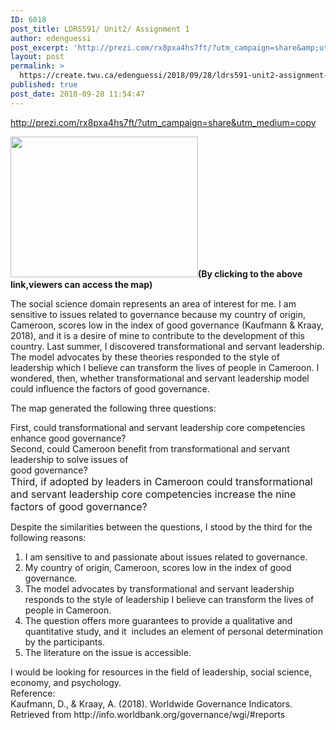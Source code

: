 ```yaml
---
ID: 6018
post_title: LDRS591/ Unit2/ Assignment 1
author: edenguessi
post_excerpt: 'http://prezi.com/rx8pxa4hs7ft/?utm_campaign=share&amp;utm_medium=copy (By clicking to the above link,viewers can access the map) The social science domain represents an area of interest for me. I am sensitive to issues related to governance because my country of origin, Cameroon, scores low in the index of good governance (Kaufmann &amp; Kraay, 2018), and it is a desire of mine to contribute to the development<br><br><a href="https://create.twu.ca/edenguessi/2018/09/28/ldrs591-unit2-assignment-1/">Read more</a>'
layout: post
permalink: >
  https://create.twu.ca/edenguessi/2018/09/28/ldrs591-unit2-assignment-1/
published: true
post_date: 2018-09-28 11:54:47
---
```

<p><a href="http://prezi.com/rx8pxa4hs7ft/?utm_campaign=share&amp;utm_medium=copy">http://prezi.com/rx8pxa4hs7ft/?utm_campaign=share&amp;utm_medium=copy</a></p>
<p><img class="alignnone size-medium wp-image-322 alignleft" src="http://create.twu.ca/edenguessi/files/2018/09/42534668_705493416488117_325920028434104320_n-300x225.jpg" alt="" width="300" height="225" srcset="https://create.twu.ca/edenguessi/files/2018/09/42534668_705493416488117_325920028434104320_n-300x225.jpg 300w, https://create.twu.ca/edenguessi/files/2018/09/42534668_705493416488117_325920028434104320_n-768x576.jpg 768w, https://create.twu.ca/edenguessi/files/2018/09/42534668_705493416488117_325920028434104320_n-1024x768.jpg 1024w, https://create.twu.ca/edenguessi/files/2018/09/42534668_705493416488117_325920028434104320_n-400x300.jpg 400w, https://create.twu.ca/edenguessi/files/2018/09/42534668_705493416488117_325920028434104320_n-800x600.jpg 800w, https://create.twu.ca/edenguessi/files/2018/09/42534668_705493416488117_325920028434104320_n-240x180.jpg 240w" sizes="(max-width: 300px) 100vw, 300px" /><strong>(By clicking to the above link,viewers can access the map)</strong></p>
<p>The social science domain represents an area of interest for me. I am sensitive to issues related to governance because my country of origin, Cameroon, scores low in the index of good governance (Kaufmann &amp; Kraay, 2018), and it is a desire of mine to contribute to the development of this country. Last summer, I discovered transformational and servant leadership. The model advocates by these theories responded to the style of leadership which I believe can transform the lives of people in Cameroon. I wondered, then, whether transformational and servant leadership model could influence the factors of good governance.</p>
<p>The map generated the following three questions:</p>
<div>First, could transformational and servant leadership core competencies enhance good governance?</div>
<div></div>
<div>Second, could Cameroon benefit from transformational and servant leadership to solve issues of</div>
<div>good governance?</div>
<div></div>
<div><span style="font-size: 1rem">Third, if adopted by leaders in Cameroon could transformational and servant leadership core competencies increase the nine factors of good governance?</span></div>
<div></div>
<p>Despite the similarities between the questions, I stood by the third for the following reasons:</p>
<ol>
<li>I am sensitive to and passionate about issues related to governance.</li>
<li>My country of origin, Cameroon, scores low in the index of good governance.</li>
<li>The model advocates by transformational and servant leadership responds to the style of leadership I believe can transform the lives of people in Cameroon.</li>
<li>The question offers more guarantees to provide a qualitative and quantitative study, and it  includes an element of personal determination by the participants.</li>
<li>The literature on the issue is accessible.</li>
</ol>
<div>I would be looking for resources in the field of leadership, social science, economy, and psychology.</div>
<div></div>
<div></div>
<div></div>
<div>Reference:</div>
<div></div>
<div>Kaufmann, D., &amp; Kraay, A. (2018). Worldwide Governance Indicators. Retrieved from http://info.worldbank.org/governance/wgi/#reports</div>
<div></div>
<div></div>
<div></div>
<p>&nbsp;</p>